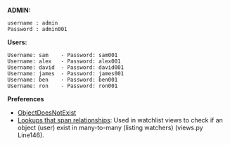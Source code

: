 **ADMIN:**
```
username : admin
Password : admin001
```
**Users:**
```
Username: sam    - Password: sam001
Username: alex   - Password: alex001
Username: david  - Password: david001
Username: james  - Password: james001
Username: ben    - Password: ben001
Username: ron    - Password: ron001
```
**Preferences**
- [ObjectDoesNotExist](https://docs.djangoproject.com/en/3.2/ref/exceptions/#objectdoesnotexist)  
- [Lookups that span relationships](https://docs.djangoproject.com/en/3.2/topics/db/queries/#lookups-that-span-relationships):  Used in watchlist views to check if an object (user) exist in many-to-many (listing watchers) (views.py Line146).
